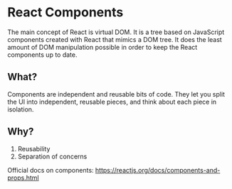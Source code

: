 # React Components
The main concept of React is virtual DOM. It is a tree based on JavaScript components created with React that mimics a DOM tree. It does the least amount of DOM manipulation possible in order to keep the React components up to date.
## What?
Components are independent and reusable bits of code. They let you split the UI into independent, reusable pieces, and think about each piece in isolation.
## Why?
1. Reusability
2. Separation of concerns<br>

Official docs on components: https://reactjs.org/docs/components-and-props.html
